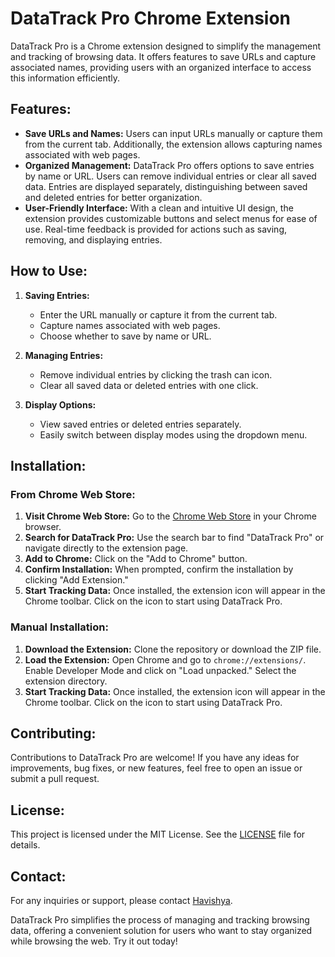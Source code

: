 # DataTrack Pro Chrome Extension

DataTrack Pro is a Chrome extension designed to simplify the management and tracking of browsing data. It offers features to save URLs and capture associated names, providing users with an organized interface to access this information efficiently.

## Features:

- **Save URLs and Names:** Users can input URLs manually or capture them from the current tab. Additionally, the extension allows capturing names associated with web pages.
- **Organized Management:** DataTrack Pro offers options to save entries by name or URL. Users can remove individual entries or clear all saved data. Entries are displayed separately, distinguishing between saved and deleted entries for better organization.
- **User-Friendly Interface:** With a clean and intuitive UI design, the extension provides customizable buttons and select menus for ease of use. Real-time feedback is provided for actions such as saving, removing, and displaying entries.

## How to Use:

1. **Saving Entries:**
   - Enter the URL manually or capture it from the current tab.
   - Capture names associated with web pages.
   - Choose whether to save by name or URL.

2. **Managing Entries:**
   - Remove individual entries by clicking the trash can icon.
   - Clear all saved data or deleted entries with one click.

3. **Display Options:**
   - View saved entries or deleted entries separately.
   - Easily switch between display modes using the dropdown menu.

## Installation:

### From Chrome Web Store:

1. **Visit Chrome Web Store:** Go to the [Chrome Web Store](https://chrome.google.com/webstore/detail/nfcojooddpnmplfoiejmgnlfhoajjmli?authuser=0&hl=en) in your Chrome browser.
2. **Search for DataTrack Pro:** Use the search bar to find "DataTrack Pro" or navigate directly to the extension page.
3. **Add to Chrome:** Click on the "Add to Chrome" button.
4. **Confirm Installation:** When prompted, confirm the installation by clicking "Add Extension."
5. **Start Tracking Data:** Once installed, the extension icon will appear in the Chrome toolbar. Click on the icon to start using DataTrack Pro.

### Manual Installation:

1. **Download the Extension:** Clone the repository or download the ZIP file.
2. **Load the Extension:** Open Chrome and go to `chrome://extensions/`. Enable Developer Mode and click on "Load unpacked." Select the extension directory.
3. **Start Tracking Data:** Once installed, the extension icon will appear in the Chrome toolbar. Click on the icon to start using DataTrack Pro.

## Contributing:

Contributions to DataTrack Pro are welcome! If you have any ideas for improvements, bug fixes, or new features, feel free to open an issue or submit a pull request.

## License:

This project is licensed under the MIT License. See the [LICENSE](LICENSE) file for details.

## Contact:

For any inquiries or support, please contact [Havishya](mailto:havishya995@example.com).

DataTrack Pro simplifies the process of managing and tracking browsing data, offering a convenient solution for users who want to stay organized while browsing the web. Try it out today!
